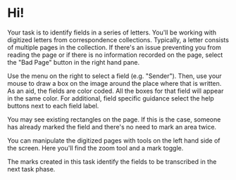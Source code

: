 # Hi!

Your task is to identify fields in a series of letters. You'll be working with digitized letters from correspondence collections. Typically, a letter consists of multiple pages in the collection. If there's an issue preventing you from reading the page or if there is no information recorded on the page, select the "Bad Page" button in the right hand pane.

Use the menu on the right to select a field (e.g. "Sender"). Then, use your mouse to draw a box on the image around the place where that is written. As an aid, the fields are color coded. All the boxes for that field will appear in the same color. For additional, field specific guidance select the help buttons next to each field label.

You may see existing rectangles on the page. If this is the case, someone has already marked the field and there's no need to mark an area twice.

You can manipulate the digitized pages with tools on the left hand side of the screen. Here you'll find the zoom tool and a mark toggle. 

The marks created in this task identify the fields to be transcribed in the next task phase.

<!--add screenshot of help?-->
